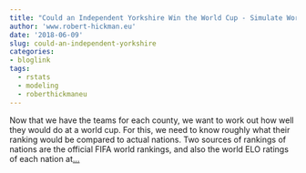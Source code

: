 ```yaml
---
title: "Could an Independent Yorkshire Win the World Cup - Simulate World Cups"
author: 'www.robert-hickman.eu'
date: '2018-06-09'
slug: could-an-independent-yorkshire
categories:
- bloglink
tags:
  - rstats
  - modeling
  - roberthickmaneu
---
```


Now that we have the teams for each county, we want to work out how well they would do at a world cup. For this, we need to know roughly what their ranking would be compared to actual nations. Two sources of rankings of nations are the official FIFA world rankings, and also the world ELO ratings of each nation at[... <i class="fas fa-external-link-alt"></i>](http://www.robert-hickman.eu/post/yorkshire_world_cup_5/)


